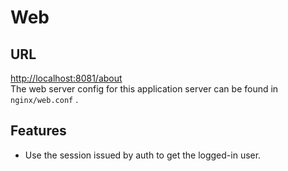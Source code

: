 # Web

## URL

[http://localhost:8081/about](http://localhost:8081/about)  
The web server config for this application server can be found in `nginx/web.conf` .

## Features

- Use the session issued by auth to get the logged-in user.
